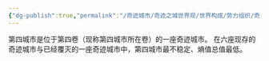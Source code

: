 ```yaml
---
{"dg-publish":true,"permalink":"/奇迹城市/奇迹之城世界观/世界构成/势力组织/奇迹城市/第四城市（Quarta Urbs)/第四城市（Quarta Urbs）/","dgPassFrontmatter":true}
---
```


第四城市是位于第四卷（现称第四城市所在卷）的一座奇迹城市。
在六座现存的奇迹城市与已经覆灭的一座奇迹城市中，第四城市最不稳定、熵值总值最低。
